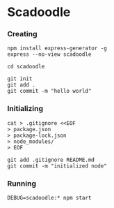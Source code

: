 # Scadoodle

### Creating 

    npm install express-generator -g
    express --no-view scadoodle

    cd scadoodle
    
    git init
    git add .
    git commit -m "hello world"
    
    
### Initializing

```
cat > .gitignore <<EOF
> package.json
> package-lock.json
> node_modules/
> EOF
```

    git add .gitignore README.md
    git commit -m "initialized node"
    
    
### Running

    DEBUG=scadoodle:* npm start
